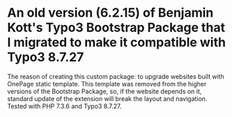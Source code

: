 # An old version (6.2.15) of Benjamin Kott's Typo3 Bootstrap Package that I migrated to make it compatible with Typo3 8.7.27

The reason of creating this custom package: to upgrade websites built with OnePage static template. This template was removed from the higher versions of the Bootstrap Package, so, if the website depends on it, standard update of the extension will break the layout and navigation. Tested with PHP 7.3.6 and Typo3 8.7.27.
